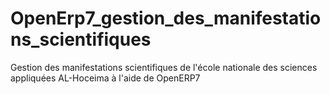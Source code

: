 # OpenErp7_gestion_des_manifestations_scientifiques
Gestion des manifestations scientifiques de l'école nationale des sciences appliquées AL-Hoceima à l'aide de OpenERP7
